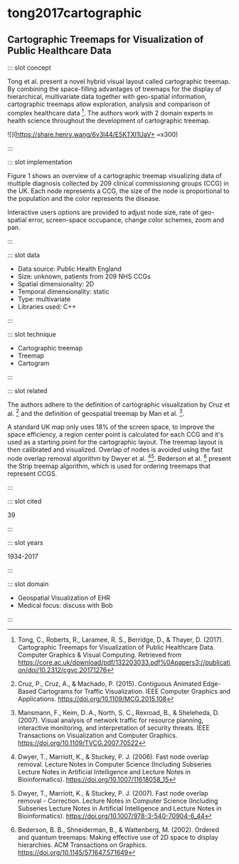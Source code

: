 # tong2017cartographic

## Cartographic Treemaps for Visualization of Public Healthcare Data

<Paper>

::: slot concept

Tong et al. present a novel hybrid visual layout called cartographic treemap. By combining the space-filling advantages of treemaps for the display of hierarchical, multivariate data together with geo-spatial information, cartographic treemaps allow exploration, analysis and comparison of complex healthcare data [^O]. The authors work with 2 domain experts in health science throughout the development of cartographic treemap.

<div class="center">

![](https://share.henry.wang/6v3l44/E5KTXl1UaV+ =x300)

</div>

:::

::: slot implementation

Figure 1 shows an overview of a cartographic treemap visualizing data of multiple diagnosis collected by 209 clinical commissioning groups (CCG) in the UK. Each node represents a CCG, the size of the node is proportional to the population and the color represents the disease.

Interactive users options are provided to adjust node size, rate of geo-spatial error, screen-space occupance, change color schemes, zoom and pan.

:::

::: slot data

- Data source: Public Health England
- Size: unknown, patients from 209 NHS CCGs
- Spatial dimensionality: 2D
- Temporal dimensionality: static
- Type: multivariate
- Libraries used: C++

:::

::: slot technique

- Cartographic treemap
- Treemap
- Cartogram

:::

::: slot related

The authors adhere to the definition of cartographic visualization by Cruz et al. [^Cruz] and the definition of geospatial treemap by Man et al. [^Man].

A standard UK map only uses 18% of the screen space, to improve the space efficiency, a region center point is calculated for each CCG and it's used as a starting point for the cartographic layout. The treemap layout is then calibrated and visualized. Overlap of nodes is avoided using the fast node overlap removal algorithm by Dwyer et al. [^D1][^D2]. Bederson et al. [^B] present the Strip treemap algorithm, which is used for ordering treemaps that represent CCGS.

:::

::: slot cited

39

:::

::: slot years

1934-2017

:::

::: slot domain

- Geospatial Visualization of EHR
- Medical focus: discuss with Bob

:::

</Paper>

[^O]: Tong, C., Roberts, R., Laramee, R. S., Berridge, D., & Thayer, D. (2017). Cartographic Treemaps for Visualization of Public Healthcare Data. Computer Graphics & Visual Computing. Retrieved from https://core.ac.uk/download/pdf/132203033.pdf%0Apapers3://publication/doi/10.2312/cgvc.20171276

[^D1]: Dwyer, T., Marriott, K., & Stuckey, P. J. (2006). Fast node overlap removal. Lecture Notes in Computer Science (Including Subseries Lecture Notes in Artificial Intelligence and Lecture Notes in Bioinformatics). https://doi.org/10.1007/11618058_15

[^D2]: Dwyer, T., Marriott, K., & Stuckey, P. J. (2007). Fast node overlap removal - Correction. Lecture Notes in Computer Science (Including Subseries Lecture Notes in Artificial Intelligence and Lecture Notes in Bioinformatics). https://doi.org/10.1007/978-3-540-70904-6_44

[^B]: Bederson, B. B., Shneiderman, B., & Wattenberg, M. (2002). Ordered and quantum treemaps: Making effective use of 2D space to display hierarchies. ACM Transactions on Graphics. https://doi.org/10.1145/571647.571649

[^Cruz]: Cruz, P., Cruz, A., & Machado, P. (2015). Contiguous Animated Edge-Based Cartograms for Traffic Visualization. IEEE Computer Graphics and Applications. https://doi.org/10.1109/MCG.2015.108

[^Man]: Mansmann, F., Keim, D. A., North, S. C., Rexroad, B., & Sheleheda, D. (2007). Visual analysis of network traffic for resource planning, interactive monitoring, and interpretation of security threats. IEEE Transactions on Visualization and Computer Graphics. https://doi.org/10.1109/TVCG.2007.70522

[^1]: Auber, D., Huet, C., Lambert, A., & Sallaberry, A. (2011). Geographical treemaps. Not yet Published.

[^2]: Gastner, M. T., & Newman, M. E. J. (2004). Diffusion-based method for producing density-equalizing maps. Proceedings of the National Academy of Sciences of the United States of America. https://doi.org/10.1073/pnas.0400280101

[^3]: Keim, D. A., North, S. C., & Panse, C. (2004). CartoDraw: A fast algorithm for generating contiguous cartograms. IEEE Transactions on Visualization and Computer Graphics. https://doi.org/10.1109/TVCG.2004.1260761

[^4]: Raisz, E. (1934). The Rectangular Statistical Cartogram. Geographical Review. https://doi.org/10.2307/208794

[^5]: Dorling, D. (2011). Area Cartograms: Their Use and Creation. In The Map Reader: Theories of Mapping Practice and Cartographic Representation. https://doi.org/10.1002/9780470979587.ch33
